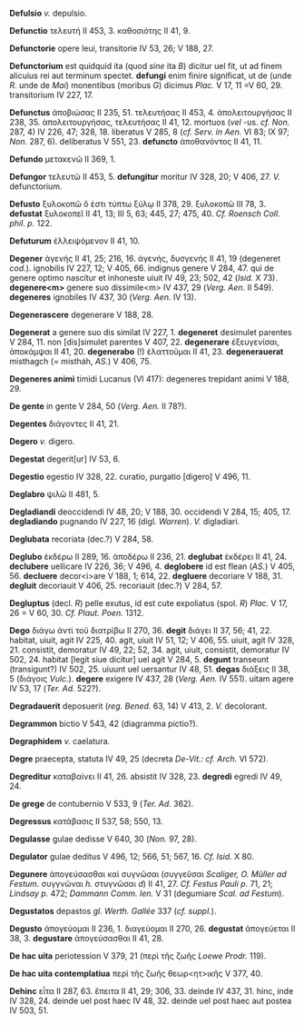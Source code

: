 **Defulsio** *v.* depulsio.

**Defunctio** τελευτή II 453, 3. καθοσιότης II 41, 9.

**Defunctorie** opere leui, transitorie IV 53, 26; V 188, 27.

**Defunctorium** est quidquid ita (quod *sine* ita *B*) dicitur uel fit,
ut ad finem alicuius rei aut terminum spectet. **defungi** enim finire
significat, ut de (unde *R.* unde de *Mai*) monentibus (moribus *G*)
dicimus *Plac.* V 17, 11 =V 60, 29. transitorium IV 227, 17.

**Defunctus** ἀποβιώσας II 235, 51. τελευτήσας II 453, 4.
ἀπολειτουργήσας II 238, 35. ἀπολειτουργήσας, τελευτήσας II 41, 12.
mortuos (*vel* -us. *cf. Non.* 287, 4) IV 226, 47; 328, 18. liberatus V
285, 8 (*cf. Serv. in Aen.* VI 83; IX 97; *Non.* 287, 6). deliberatus V
551, 23. **defuncto** ἀποθανόντος II 41, 11.

**Defundo** μετακενῶ II 369, 1.

**Defungor** τελευτῶ II 453, 5. **defungitur** moritur IV 328, 20; V
406, 27. *V.* defunctorium.

**Defusto** ξυλοκοπῶ ὅ ἐστι τύπτω ξύλῳ II 378, 29. ξυλοκοπῶ III 78, 3.
**defustat** ξυλοκοπεῖ II 41, 13; III 5, 63; 445, 27; 475, 40. *Cf.
Roensch Coll. phil. p.* 122.

**Defuturum** ἐλλειψόμενον II 41, 10.

**Degener** ἀγενής II 41, 25; 216, 16. ἀγενής, δυσγενής II 41, 19
(degeneret *cod.*). ignobilis IV 227, 12; V 405, 66. indignus genere V
284, 47. qui de genere optimo nascitur et inhoneste uiuit IV 49, 23;
502, 42 (*Isid.* X 73). **degenere\<m\>** genere suo dissimile\<m\> IV
437, 29 (*Verg. Aen.* II 549). **degeneres** ignobiles IV 437, 30
(*Verg. Aen.* IV 13).

**Degenerascere** degenerare V 188, 28.

**Degenerat** a genere suo dis similat IV 227, 1. **degeneret**
desimulet parentes V 284, 11. non [dis]simulet parentes V 407, 22.
**degenerare** ἐξευγενίσαι, ἀποκάμψαι II 41, 20. **degenerabo** (!)
ἐλαττοῦμαι II 41, 23. **degenerauerat** misthagch (= mistháh, *AS.*) V
406, 75.

**Degeneres animi** timidi Lucanus (VI 417): degeneres trepidant animi V
188, 29.

**De gente** in gente V 284, 50 (*Verg. Aen.* II 78?).

**Degentes** διάγοντες II 41, 21.

**Degero** *v.* digero.

**Degestat** degerit[ur] IV 53, 6.

**Degestio** egestio IV 328, 22. curatio, purgatio [digero] V 496, 11.

**Deglabro** ψιλῶ II 481, 5.

**Degladiandi** deoccidendi IV 48, 20; V 188, 30. occidendi V 284, 15;
405, 17. **degladiando** pugnando IV 227, 16 (digl. *Warren*). *V.*
digladiari.

**Deglubata** recoriata (dec.?) V 284, 58.

**Deglubo** ἐκδέρω II 289, 16. ἀποδέρω II 236, 21. **deglubat** ἐκδέρει
II 41, 24. **declubere** uellicare IV 226, 36; V 496, 4. **deglobere**
id est flean (*AS.*) V 405, 56. **decluere** decor\<i\>are V 188, 1;
614, 22. **degluere** decoriare V 188, 31. **degluit** decoriauit V 406,
25. recoriauit (dec.?) V 284, 57.

**Degluptus** (decl. *R*) pelle exutus, id est cute expoliatus (spol.
*R*) *Plac.* V 17, 26 = V 60, 30. *Cf. Plaut. Poen.* 1312.

**Dego** διάγω ἀντὶ τοῦ διατρίβω II 270, 36. **degit** διάγει II 37, 56;
41, 22. habitat, uiuit, agit IV 225, 40. agit, uiuit IV 51, 12; V 406,
55. uiuit, agit IV 328, 21. consistit, demoratur IV 49, 22; 52, 34.
agit, uiuit, consistit, demoratur IV 502, 24. habitat [legit siue
dicitur] uel agit V 284, 5. **degunt** transeunt (transigunt?) IV 502,
25. uiuunt uel uersantur IV 48, 51. **degas** διάξεις II 38, 5 (διάγοις
*Vulc.*). **degere** exigere IV 437, 28 (*Verg. Aen.* IV 551). uitam
agere IV 53, 17 (*Ter. Ad.* 522?).

**Degradauerit** deposuerit (*reg. Bened.* 63, 14) V 413, 2. *V.*
decolorant.

**Degrammon** bictio V 543, 42 (diagramma pictio?).

**Degraphidem** *v.* caelatura.

**Degre** praecepta, statuta IV 49, 25 (decreta *De-Vit.: cf. Arch.* VI
572).

**Degreditur** καταβαίνει II 41, 26. absistit IV 328, 23. **degredi**
egredi IV 49, 24.

**De grege** de contubernio V 533, 9 (*Ter. Ad.* 362).

**Degressus** κατάβασις II 537, 58; 550, 13.

**Degulasse** gulae dedisse V 640, 30 (*Non.* 97, 28).

**Degulator** gulae deditus V 496, 12; 566, 51; 567, 16. *Cf. Isid.* X
80.

**Degunere** ἀπογεύσασθαι καὶ συγνῶσαι (συγγεῦσαι *Scaliger, O. Müller
ad Festum.* συγγνῶναι *h.* στυγνῶσαι *d*) II 41, 27. *Cf. Festus Pauli
p.* 71, 21; *Lindsay p.* 472; *Dammann Comm. Ien.* V 31 (degumiare
*Scal. ad Festum*).

**Degustatos** depastos *gl. Werth. Gallée* 337 (*cf. suppl.*).

**Degusto** ἀπογεύομαι II 236, 1. διαγεύομαι II 270, 26. **degustat**
ἀπογεύεται II 38, 3. **degustare** ἀπογεύσασθαι II 41, 28.

**De hac uita** periotession V 379, 21 (περὶ τῆς ζωῆς *Loewe Prodr.*
119).

**De hac uita contemplatiua** περὶ τῆς ζωῆς θεωρ\<ητ\>ικῆς V 377, 40.

**Dehinc** εἶτα II 287, 63. ἔπειτα II 41, 29; 306, 33. deinde IV 437,
31. hinc, inde IV 328, 24. deinde uel post haec IV 48, 32. deinde uel
post haec aut postea IV 503, 51.
